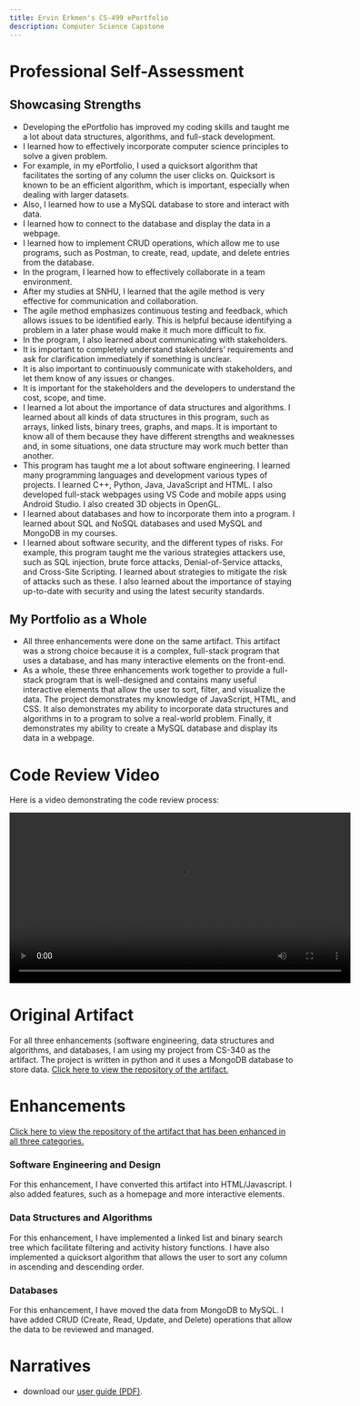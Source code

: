 ```yaml
---
title: Ervin Erkmen's CS-499 ePortfolio
description: Computer Science Capstone
---
```


# Professional Self-Assessment
## Showcasing Strengths

- Developing the ePortfolio has improved my coding skills and taught me a lot about data structures, algorithms, and full-stack development.
- I learned how to effectively incorporate computer science principles to solve a given problem.
- For example, in my ePortfolio, I used a quicksort algorithm that facilitates the sorting of any column the user clicks on. Quicksort is known to be an efficient algorithm, which is important, especially when dealing with larger datasets.
- Also, I learned how to use a MySQL database to store and interact with data.
- I learned how to connect to the database and display the data in a webpage.
- I learned how to implement CRUD operations, which allow me to use programs, such as Postman, to create, read, update, and delete entries from the database.
- In the program, I learned how to effectively collaborate in a team environment. 
- After my studies at SNHU, I learned that the agile method is very effective for communication and collaboration.
- The agile method emphasizes continuous testing and feedback, which allows issues to be identified early. This is helpful because identifying a problem in a later phase would make it much more difficult to fix. 
- In the program, I also learned about communicating with stakeholders.
- It is important to completely understand stakeholders’ requirements and ask for clarification immediately if something is unclear.
- It is also important to continuously communicate with stakeholders, and let them know of any issues or changes.
- It is important for the stakeholders and the developers to understand the cost, scope, and time. 
- I learned a lot about the importance of data structures and algorithms. I learned about all kinds of data structures in this program, such as arrays, linked lists, binary trees, graphs, and maps. It is important to know all of them because they have different strengths and weaknesses and, in some situations, one data structure may work much better than another.
- This program has taught me a lot about software engineering. I learned many programming languages and development various types of projects. I learned C++, Python, Java, JavaScript and HTML. I also developed full-stack webpages using VS Code and mobile apps using Android Studio. I also created 3D objects in OpenGL. 
- I learned about databases and how to incorporate them into a program. I learned about SQL and NoSQL databases and used MySQL and MongoDB in my courses. 
- I learned about software security, and the different types of risks. For example, this program taught me the various strategies attackers use, such as SQL injection, brute force attacks, Denial-of-Service attacks, and Cross-Site Scripting. I learned about strategies to mitigate the risk of attacks such as these. I also learned about the importance of staying up-to-date with security and using the latest security standards.


## My Portfolio as a Whole

- All three enhancements were done on the same artifact. This artifact was a strong choice because it is a complex, full-stack program that uses a database, and has many interactive elements on the front-end.
- As a whole, these three enhancements work together to provide a full-stack program that is well-designed and contains many useful interactive elements that allow the user to sort, filter, and visualize the data. The project demonstrates my knowledge of JavaScript, HTML, and CSS. It also demonstrates my ability to incorporate data structures and algorithms in to a program to solve a real-world problem. Finally, it demonstrates my ability to create a MySQL database and display its data in a webpage.

# Code Review Video
Here is a video demonstrating the code review process:

<video width="600" controls>
  <source src="code_review/code_review_video.mp4" type="video/mp4">
  Your browser does not support the video tag.
</video>

# Original Artifact

For all three enhancements (software engineering, data structures and algorithms, and databases, I am using my project from CS-340 as the artifact. The project is written in python and it uses a MongoDB database to store data.
[Click here to view the repository of the artifact.](https://github.com/ervin-erkmen/ervin-erkmen.github.io/tree/main/original_artifact)

# Enhancements
[Click here to view the repository of the artifact that has been enhanced in all three categories.](https://github.com/ervin-erkmen/ervin-erkmen.github.io/tree/main/enhanced_artifact)

### Software Engineering and Design
For this enhancement, I have converted this artifact into HTML/Javascript. I also added features, such as a homepage and more interactive elements.

### Data Structures and Algorithms
For this enhancement, I have implemented a linked list and binary search tree which facilitate filtering and activity history functions. I have also implemented a quicksort algorithm that allows the user to sort any column in ascending and descending order.

### Databases
For this enhancement, I have moved the data from MongoDB to MySQL. I have added CRUD (Create, Read, Update, and Delete) operations that allow the data to be reviewed and managed.

# Narratives
- download our [user guide (PDF)](narratives/Software_Engineering_and_Design.pdf).
